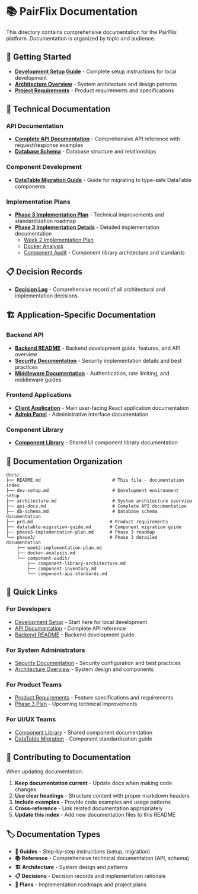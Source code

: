 # 📚 PairFlix Documentation

This directory contains comprehensive documentation for the PairFlix platform. Documentation is organized by topic and audience.

## 📖 Getting Started

- [**Development Setup Guide**](./dev-setup.md) - Complete setup instructions for local development
- [**Architecture Overview**](./architecture.md) - System architecture and design patterns
- [**Project Requirements**](./prd.md) - Product requirements and specifications

## 🔧 Technical Documentation

### API Documentation

- [**Complete API Documentation**](./api-docs.md) - Comprehensive API reference with request/response examples
- [**Database Schema**](./db-schema.md) - Database structure and relationships

### Component Development

- [**DataTable Migration Guide**](./datatable-migration-guide.md) - Guide for migrating to type-safe DataTable components

### Implementation Plans

- [**Phase 3 Implementation Plan**](./phase3-implementation-plan.md) - Technical improvements and standardization roadmap
- [**Phase 3 Implementation Details**](./phase3/) - Detailed implementation documentation
  - [Week 2 Implementation Plan](./phase3/week2-implementation-plan.md)
  - [Docker Analysis](./phase3/docker-analysis.md)
  - [Component Audit](./phase3/component-audit/) - Component library architecture and standards

## 📋 Decision Records

- [**Decision Log**](./decision-log.md) - Comprehensive record of all architectural and implementation decisions

## 🏗️ Application-Specific Documentation

### Backend API

- [**Backend README**](../backend/README.md) - Backend development guide, features, and API overview
- [**Security Documentation**](../backend/docs/SECURITY.md) - Security implementation details and best practices
- [**Middleware Documentation**](../backend/src/middlewares/README.md) - Authentication, rate limiting, and middleware guides

### Frontend Applications

- [**Client Application**](../app.client/README.md) - Main user-facing React application documentation
- [**Admin Panel**](../app.admin/README.md) - Administrative interface documentation

### Component Library

- [**Component Library**](../lib.components/README.md) - Shared UI component library documentation

## 📁 Documentation Organization

```
docs/
├── README.md                           # This file - documentation index
├── dev-setup.md                        # Development environment setup
├── architecture.md                     # System architecture overview
├── api-docs.md                         # Complete API documentation
├── db-schema.md                        # Database schema documentation
├── prd.md                             # Product requirements
├── datatable-migration-guide.md       # Component migration guide
├── phase3-implementation-plan.md      # Phase 3 roadmap
└── phase3/                            # Phase 3 detailed documentation
    ├── week2-implementation-plan.md
    ├── docker-analysis.md
    └── component-audit/
        ├── component-library-architecture.md
        ├── component-inventory.md
        └── component-api-standards.md
```

## 🔗 Quick Links

### For Developers

- [Development Setup](./dev-setup.md) - Start here for local development
- [API Documentation](./api-docs.md) - Complete API reference
- [Backend README](../backend/README.md) - Backend development guide

### For System Administrators

- [Security Documentation](../backend/docs/SECURITY.md) - Security configuration and best practices
- [Architecture Overview](./architecture.md) - System design and components

### For Product Teams

- [Product Requirements](./prd.md) - Feature specifications and requirements
- [Phase 3 Plan](./phase3-implementation-plan.md) - Upcoming technical improvements

### For UI/UX Teams

- [Component Library](../lib.components/README.md) - Shared component documentation
- [DataTable Migration](./datatable-migration-guide.md) - Component standardization guide

## 📝 Contributing to Documentation

When updating documentation:

1. **Keep documentation current** - Update docs when making code changes
2. **Use clear headings** - Structure content with proper markdown headers
3. **Include examples** - Provide code examples and usage patterns
4. **Cross-reference** - Link related documentation appropriately
5. **Update this index** - Add new documentation files to this README

## 🏷️ Documentation Types

- **📖 Guides** - Step-by-step instructions (setup, migration)
- **📚 Reference** - Comprehensive technical documentation (API, schema)
- **🏗️ Architecture** - System design and patterns
- **📋 Decisions** - Decision records and implementation rationale
- **📅 Plans** - Implementation roadmaps and project plans
